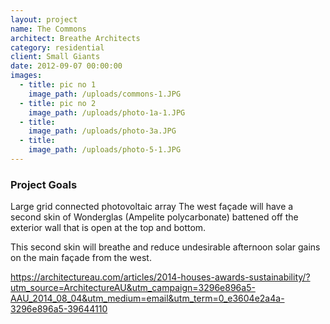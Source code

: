 ```yaml
---
layout: project
name: The Commons
architect: Breathe Architects
category: residential
client: Small Giants
date: 2012-09-07 00:00:00
images:
  - title: pic no 1
    image_path: /uploads/commons-1.JPG
  - title: pic no 2
    image_path: /uploads/photo-1a-1.JPG
  - title:
    image_path: /uploads/photo-3a.JPG
  - title:
    image_path: /uploads/photo-5-1.JPG
---
```



### Project Goals

Large grid connected photovoltaic array The west fa&ccedil;ade will have a second skin of Wonderglas (Ampelite polycarbonate) battened off the exterior wall that is open at the top and bottom.

This second skin will breathe and reduce undesirable afternoon solar gains on the main fa&ccedil;ade from the west.

https://architectureau.com/articles/2014-houses-awards-sustainability/?utm_source=ArchitectureAU&utm_campaign=3296e896a5-AAU_2014_08_04&utm_medium=email&utm_term=0_e3604e2a4a-3296e896a5-39644110